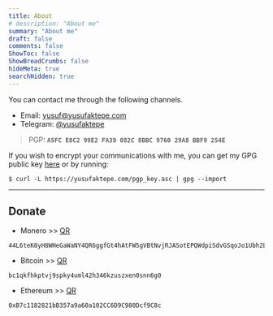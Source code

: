 ```yaml
---
title: About
# description: "About me"
summary: "About me"
draft: false
comments: false
ShowToc: false
ShowBreadCrumbs: false
hideMeta: true
searchHidden: true
---
```


You can contact me through the following channels.

- Email: yusuf@yusufaktepe.com
- Telegram: [@yusufaktepe](https://t.me/yusufaktepe)


> PGP: **`A5FC E8C2 99E2 FA39 082C 8BBC 9760 29A8 BBF9 254E`**

If you wish to encrypt your communications with me, you can get my GPG public key [here](/pgp_key.asc) or by running:

```shell
$ curl -L https://yusufaktepe.com/pgp_key.asc | gpg --import
```

---

## Donate

- Monero >> [QR](/img/qr_xmr.png)
```shell
44L6teK8yH8WHeGaWaNY4QR6ggfGt4hAtFW5gVBtNvjRJASotEPQWdpiSdvGSqoJo1Ubh2LE13XZQ4GYfy5KK54gUAKAaYz
```

- Bitcoin >> [QR](/img/qr_btc.png)
```shell
bc1qkfhkptvj9spky4uml42h346kzuszxen0snn6g0
```

- Ethereum >> [QR](/img/qr_eth.png)
```shell
0xB7c1182821bB357a9a60a102CC6D9C980Dcf9C8c
```

